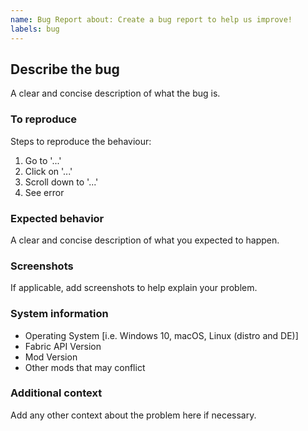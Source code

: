 ```yaml
---
name: Bug Report about: Create a bug report to help us improve!
labels: bug
---
```


## Describe the bug

A clear and concise description of what the bug is.

### To reproduce

Steps to reproduce the behaviour:

1. Go to '...'
2. Click on '...'
3. Scroll down to '...'
4. See error

### Expected behavior

A clear and concise description of what you expected to happen.

### Screenshots

If applicable, add screenshots to help explain your problem.

### System information

- Operating System [i.e. Windows 10, macOS, Linux (distro and DE)]
- Fabric API Version
- Mod Version
- Other mods that may conflict

### Additional context

Add any other context about the problem here if necessary.